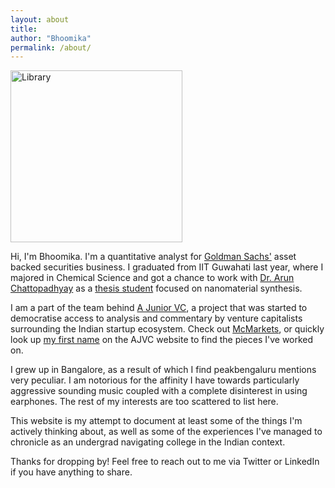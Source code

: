 ```yaml
---
layout: about
title:
author: "Bhoomika"
permalink: /about/
---
```


<img src="/Library.png" width="275" height="275" alt="Library"/>

<br>

Hi, I'm Bhoomika. I'm a quantitative analyst for [Goldman Sachs']("https://www.goldmansachs.com/") asset backed securities business. I graduated from IIT Guwahati last year, where I majored in Chemical Science and got a chance to work with [Dr. Arun Chattopadhyay](https://scholar.google.co.in/citations?user=Ym02t0UAAAAJ&hl=en) as a [thesis student](https://iitg.ac.in/arun/Web%20Pages/Team/msc_project.htm) focused on nanomaterial synthesis.

I am a part of the team behind [A Junior VC](https://ajuniorvc.com), a project that was started to democratise access to analysis and commentary by venture capitalists surrounding the Indian startup ecosystem. Check out [McMarkets](https://ajuniorvc.com/mcmarkets/), or quickly look up [my first name](https://ajuniorvc.com/?s=bhoomika) on the AJVC website to find the pieces I've worked on.

I grew up in Bangalore, as a result of which I find peakbengaluru mentions very peculiar. I am notorious for the affinity I have towards particularly aggressive sounding music coupled with a complete disinterest in using earphones. The rest of my interests are too scattered to list here.

This website is my attempt to document at least some of the things I'm actively thinking about, as well as some of the experiences I've managed to chronicle as an undergrad navigating college in the Indian context.

Thanks for dropping by! Feel free to reach out to me via Twitter or LinkedIn if you have anything to share.

<div align="center">
<a href="https://www.twitter.com/bhoomikaojha" class="fa fa-twitter"></a>&nbsp; &nbsp; &nbsp;    
<a href="https://linkedin.com/in/bhoomikaojha" class="fa fa-linkedin"></a>&nbsp; &nbsp; &nbsp;   
<a href="https://calendly.com/bhoomikaojha" class="fa fa-calendar"></a>&nbsp; &nbsp; &nbsp;
<a href="https://open.spotify.com/user/5hx9rogivhyty6ajyydrg8rjo?si=d57be58d516b4044" class="fa fa-spotify"></a>
</div>
